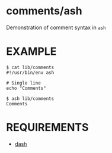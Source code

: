 # comments/ash

Demonstration of comment syntax in `ash`

# EXAMPLE

```
$ cat lib/comments
#!/usr/bin/env ash

# Single line
echo "Comments"

$ ash lib/comments
Comments
```

# REQUIREMENTS

* [dash](http://www.in-ulm.de/~mascheck/various/ash/)
